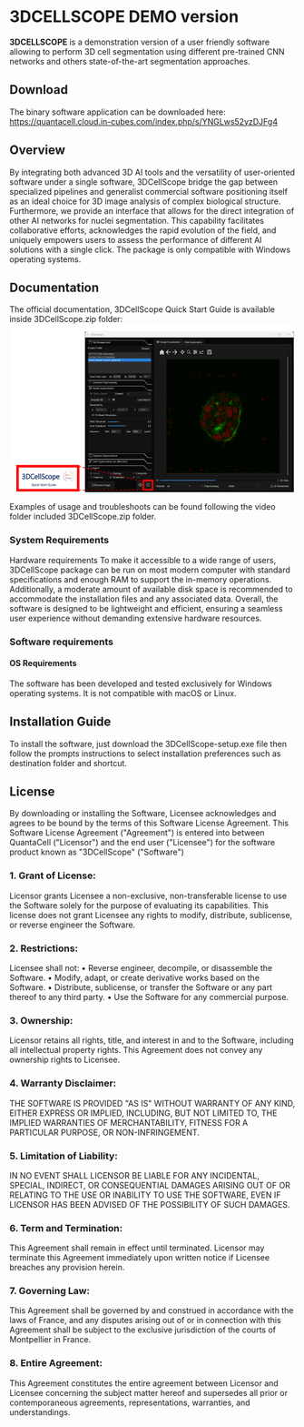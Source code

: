 # 3DCELLSCOPE DEMO version     
**3DCELLSCOPE** is a demonstration version of a user friendly software allowing to perform 3D cell segmentation using different pre-trained CNN networks and others state-of-the-art segmentation approaches.

## Download
The binary software application can be downloaded here: https://quantacell.cloud.in-cubes.com/index.php/s/YNGLws52yzDJFg4

## Overview
By integrating both advanced 3D AI tools and the versatility of user-oriented software under a single software, 3DCellScope bridge the gap between specialized pipelines and generalist commercial software positioning itself as an ideal choice for 3D image analysis of complex biological structure. Furthermore, we provide an interface that allows for the direct integration of other AI networks for nuclei segmentation. This capability facilitates collaborative efforts, acknowledges the rapid evolution of the field, and uniquely empowers users to assess the performance of different AI solutions with a single click.
The package is only compatible with Windows operating systems.

## Documentation
The official documentation, 3DCellScope Quick Start Guide is available inside 3DCellScope.zip folder: 
![Screenshot 3DCellScope](3DCellScope.png)

Examples of usage and troubleshoots can be found following the video folder included 3DCellScope.zip folder.

### System Requirements
Hardware requirements
To make it accessible to a wide range of users, 3DCellScope package can be run on most modern computer with standard specifications and enough RAM to support the in-memory operations. 
Additionally, a moderate amount of available disk space is recommended to accommodate the installation files and any associated data. Overall, the software is designed to be lightweight and efficient, ensuring a seamless user experience without demanding extensive hardware resources.

### Software requirements
#### OS Requirements
The software has been developed and tested exclusively for Windows operating systems. It is not compatible with macOS or Linux.

## Installation Guide
To install the software, just download the 3DCellScope-setup.exe file then follow the prompts instructions to select installation preferences such as destination folder and shortcut.

## License
By downloading or installing the Software, Licensee acknowledges and agrees to be bound by the terms of this Software License Agreement.
This Software License Agreement ("Agreement") is entered into between QuantaCell ("Licensor") and the end user ("Licensee") for the software product known as "3DCellScope" ("Software")

### 1. Grant of License:
Licensor grants Licensee a non-exclusive, non-transferable license to use the Software solely for the purpose of evaluating its capabilities. This license does not grant Licensee any rights to modify, distribute, sublicense, or reverse engineer the Software.

### 2. Restrictions:
Licensee shall not:
•	Reverse engineer, decompile, or disassemble the Software.
•	Modify, adapt, or create derivative works based on the Software.
•	Distribute, sublicense, or transfer the Software or any part thereof to any third party.
•	Use the Software for any commercial purpose.

### 3. Ownership:
Licensor retains all rights, title, and interest in and to the Software, including all intellectual property rights. This Agreement does not convey any ownership rights to Licensee.

### 4. Warranty Disclaimer:
THE SOFTWARE IS PROVIDED "AS IS" WITHOUT WARRANTY OF ANY KIND, EITHER EXPRESS OR IMPLIED, INCLUDING, BUT NOT LIMITED TO, THE IMPLIED WARRANTIES OF MERCHANTABILITY, FITNESS FOR A PARTICULAR PURPOSE, OR NON-INFRINGEMENT.

### 5. Limitation of Liability:
IN NO EVENT SHALL LICENSOR BE LIABLE FOR ANY INCIDENTAL, SPECIAL, INDIRECT, OR CONSEQUENTIAL DAMAGES ARISING OUT OF OR RELATING TO THE USE OR INABILITY TO USE THE SOFTWARE, EVEN IF LICENSOR HAS BEEN ADVISED OF THE POSSIBILITY OF SUCH DAMAGES.

### 6. Term and Termination:
This Agreement shall remain in effect until terminated. Licensor may terminate this Agreement immediately upon written notice if Licensee breaches any provision herein.

### 7. Governing Law:
This Agreement shall be governed by and construed in accordance with the laws of France, and any disputes arising out of or in connection with this Agreement shall be subject to the exclusive jurisdiction of the courts of Montpellier in France.
### 8. Entire Agreement:
This Agreement constitutes the entire agreement between Licensor and Licensee concerning the subject matter hereof and supersedes all prior or contemporaneous agreements, representations, warranties, and understandings.

